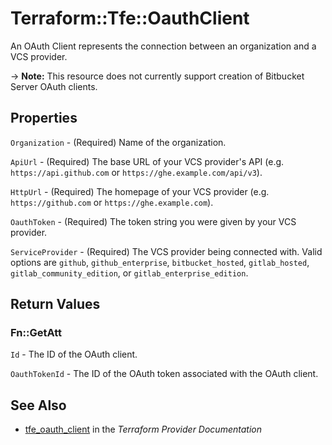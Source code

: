 # Terraform::Tfe::OauthClient

An OAuth Client represents the connection between an organization and a VCS
provider.

-> **Note:** This resource does not currently support creation of Bitbucket
  Server OAuth clients.

## Properties

`Organization` - (Required) Name of the organization.

`ApiUrl` - (Required) The base URL of your VCS provider's API (e.g.
`https://api.github.com` or `https://ghe.example.com/api/v3`).

`HttpUrl` - (Required) The homepage of your VCS provider (e.g.
`https://github.com` or `https://ghe.example.com`).

`OauthToken` - (Required) The token string you were given by your VCS provider.

`ServiceProvider` - (Required) The VCS provider being connected with. Valid
options are `github`, `github_enterprise`, `bitbucket_hosted`, `gitlab_hosted`,
`gitlab_community_edition`, or `gitlab_enterprise_edition`.


## Return Values

### Fn::GetAtt

`Id` - The ID of the OAuth client.

`OauthTokenId` - The ID of the OAuth token associated with the OAuth client.

## See Also

* [tfe_oauth_client](https://www.terraform.io/docs/providers/tfe/r/oauth_client.html) in the _Terraform Provider Documentation_